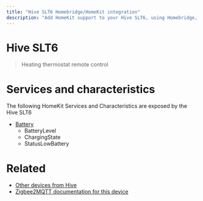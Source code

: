 ```yaml
---
title: "Hive SLT6 Homebridge/HomeKit integration"
description: "Add HomeKit support to your Hive SLT6, using Homebridge, Zigbee2MQTT and homebridge-z2m."
---
```

<!---
This file has been GENERATED using src/docgen/docgen.ts
DO NOT EDIT THIS FILE MANUALLY!
-->
# Hive SLT6
> Heating thermostat remote control


# Services and characteristics
The following HomeKit Services and Characteristics are exposed by
the Hive SLT6

* [Battery](../../battery.md)
  * BatteryLevel
  * ChargingState
  * StatusLowBattery


# Related
* [Other devices from Hive](../index.md#hive)
* [Zigbee2MQTT documentation for this device](https://www.zigbee2mqtt.io/devices/SLT6.html)